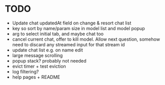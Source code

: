 # TODO
 - Update chat updatedAt field on change & resort chat list
 - key so sort by name/param size in model list and model popup
 - arg to select initial tab, and maybe chat too
 - cancel current chat, offer to kill model. Allow next question, somehow need to discard any streamed input for that stream id
 - update chat list e.g. on name edit
 - large message scrolling
 - popup stack? probably not needed
 - evict timer + test eviction
 - log filtering?
 - help pages + README



